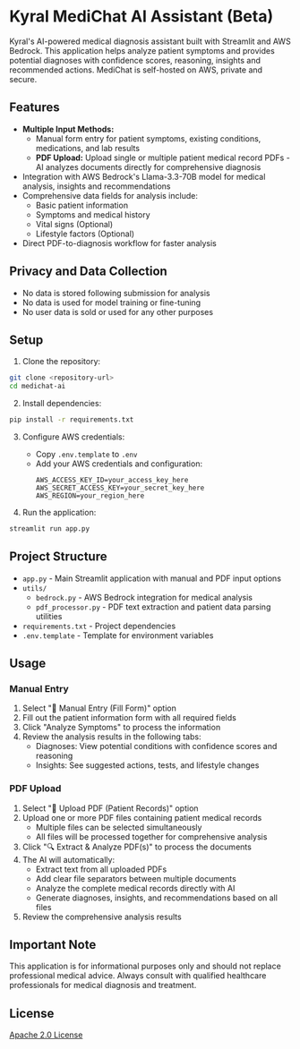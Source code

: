 # Kyral MediChat AI Assistant (Beta)

Kyral's AI-powered medical diagnosis assistant built with Streamlit and AWS Bedrock. This application helps analyze patient symptoms and provides potential diagnoses with confidence scores, reasoning, insights and recommended actions. MediChat is self-hosted on AWS, private and secure. 

## Features

- **Multiple Input Methods:**
  - Manual form entry for patient symptoms, existing conditions, medications, and lab results
  - **PDF Upload:** Upload single or multiple patient medical record PDFs - AI analyzes documents directly for comprehensive diagnosis
- Integration with AWS Bedrock's Llama-3.3-70B model for medical analysis, insights and recommendations
- Comprehensive data fields for analysis include:
  - Basic patient information
  - Symptoms and medical history
  - Vital signs (Optional)
  - Lifestyle factors (Optional)
- Direct PDF-to-diagnosis workflow for faster analysis
 
## Privacy and Data Collection
- No data is stored following submission for analysis
- No data is used for model training or fine-tuning
- No user data is sold or used for any other purposes

## Setup

1. Clone the repository:
```bash
git clone <repository-url>
cd medichat-ai
```

2. Install dependencies:
```bash
pip install -r requirements.txt
```

3. Configure AWS credentials:
   - Copy `.env.template` to `.env`
   - Add your AWS credentials and configuration:
     ```
     AWS_ACCESS_KEY_ID=your_access_key_here
     AWS_SECRET_ACCESS_KEY=your_secret_key_here
     AWS_REGION=your_region_here
     ```

4. Run the application:
```bash
streamlit run app.py
```

## Project Structure

- `app.py` - Main Streamlit application with manual and PDF input options
- `utils/`
  - `bedrock.py` - AWS Bedrock integration for medical analysis
  - `pdf_processor.py` - PDF text extraction and patient data parsing utilities
- `requirements.txt` - Project dependencies
- `.env.template` - Template for environment variables

## Usage

### Manual Entry
1. Select "📝 Manual Entry (Fill Form)" option
2. Fill out the patient information form with all required fields
3. Click "Analyze Symptoms" to process the information
4. Review the analysis results in the following tabs:
   - Diagnoses: View potential conditions with confidence scores and reasoning
   - Insights: See suggested actions, tests, and lifestyle changes

### PDF Upload
1. Select "📄 Upload PDF (Patient Records)" option
2. Upload one or more PDF files containing patient medical records
   - Multiple files can be selected simultaneously
   - All files will be processed together for comprehensive analysis
3. Click "🔍 Extract & Analyze PDF(s)" to process the documents
4. The AI will automatically:
   - Extract text from all uploaded PDFs
   - Add clear file separators between multiple documents
   - Analyze the complete medical records directly with AI
   - Generate diagnoses, insights, and recommendations based on all files
5. Review the comprehensive analysis results

## Important Note

This application is for informational purposes only and should not replace professional medical advice. Always consult with qualified healthcare professionals for medical diagnosis and treatment.

## License

[Apache 2.0 License](LICENSE)
